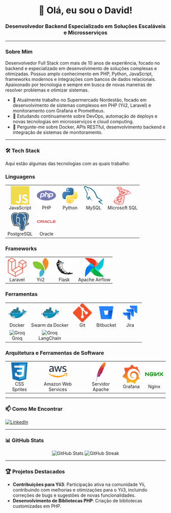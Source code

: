 <h1 align="center">👋 Olá, eu sou o David!</h1>

<h3 align="center">Desenvolvedor Backend Especializado em Soluções Escaláveis e Microsserviços</h3>

---

### Sobre Mim

Desenvolvedor Full Stack com mais de 10 anos de experiência, focado no backend e especializado em desenvolvimento de soluções complexas e otimizadas. Possuo amplo conhecimento em PHP, Python, JavaScript, frameworks modernos e integrações com bancos de dados relacionais. Apaixonado por tecnologia e sempre em busca de novas maneiras de resolver problemas e otimizar sistemas.

- 🔭 Atualmente trabalho no Supermercado Nordestão, focado em desenvolvimento de sistemas complexos em PHP (Yii2, Laravel) e monitoramento com Grafana e Prometheus.
- 🌱 Estudando continuamente sobre DevOps, automação de deploys e novas tecnologias em microsserviços e cloud computing.
- 💬 Pergunte-me sobre Docker, APIs RESTful, desenvolvimento backend e integração de sistemas de monitoramento.

---
### 🛠️ Tech Stack

<p>Aqui estão algumas das tecnologias com as quais trabalho:</p>

<h3>Linguagens</h3>

<table>
  <tbody>
    <tr>
      <td align="center">
        <img align="center" title="JavaScript" alt="JavaScript" height="60" width="60" src="https://raw.githubusercontent.com/devicons/devicon/master/icons/javascript/javascript-plain.svg">
        <br>JavaScript
      </td>
      <td align="center">
        <img align="center" title="PHP" alt="PHP" height="60" width="60" src="https://raw.githubusercontent.com/devicons/devicon/master/icons/php/php-plain.svg">
        <br>PHP
      </td>
      <td align="center">
        <img align="center" title="Python" alt="Python" height="60" width="60" src="https://raw.githubusercontent.com/devicons/devicon/master/icons/python/python-original.svg">
        <br>Python
      </td>
      <td align="center">
        <img align="center" title="MySQL" alt="MySQL" height="60" width="60" src="https://raw.githubusercontent.com/devicons/devicon/master/icons/mysql/mysql-original.svg">
        <br>MySQL
      </td>
      <td align="center">
        <img align="center" title="Microsoft SQL Server" alt="Microsoft SQL Server" height="60" width="60" src="https://raw.githubusercontent.com/devicons/devicon/master/icons/microsoftsqlserver/microsoftsqlserver-plain.svg">
        <br>Microsoft SQL
      </td>
    </tr>
    <tr>
      <td align="center">
        <img align="center" title="PostgreSQL" alt="PostgreSQL" height="60" width="60" src="https://raw.githubusercontent.com/devicons/devicon/master/icons/postgresql/postgresql-original.svg">
        <br>PostgreSQL
      </td>
      <td align="center">
        <img align="center" title="Oracle" alt="Oracle" height="60" width="60" src="https://raw.githubusercontent.com/devicons/devicon/master/icons/oracle/oracle-original.svg">
        <br>Oracle
      </td>
    </tr>
  </tbody>
</table>


<h3>Frameworks</h3>

<table>
  <tbody>
    <tr>
      <td align="center">
        <img align="center" title="Laravel" alt="Laravel" height="60" width="60" src="https://raw.githubusercontent.com/devicons/devicon/master/icons/laravel/laravel-original.svg">
         <br>Laravel
      </td>
      <td align="center">
        <img align="center" title="Yii2" alt="Yii2" height="60" width="60" src="https://raw.githubusercontent.com/devicons/devicon/master/icons/yii/yii-original.svg">
         <br>Yii2
      </td>
      <td align="center">
        <img align="center" title="Flask" alt="Flask" height="60" width="60" src="https://raw.githubusercontent.com/devicons/devicon/master/icons/flask/flask-original.svg">
         <br>Flask
      </td>
      <td align="center">
        <img align="center" title="Apache Airflow" alt="Apache Airflow" height="60" width="60" src="https://raw.githubusercontent.com/devicons/devicon/master/icons/apacheairflow/apacheairflow-original.svg">
         <br>Apache Airflow
      </td>
    </tr>
  </tbody>
</table>


<h3>Ferramentas</h3>

<table>
  <tbody>
    <tr>
      <td align="center">
        <img align="center" title="Docker" alt="Docker" height="60" width="60" src="https://raw.githubusercontent.com/devicons/devicon/master/icons/docker/docker-original.svg">
        <br>Docker
      </td>
      <td align="center">
        <img align="center" title="Swarm da Docker" alt="Swarm" height="60" width="60" src="https://raw.githubusercontent.com/devicons/devicon/master/icons/docker/docker-original.svg">
        <br>Swarm da Docker
      </td>
      <td align="center">
        <img align="center" title="Git" alt="Git" height="60" width="60" src="https://raw.githubusercontent.com/devicons/devicon/master/icons/git/git-original.svg">
        <br>Git
      </td>
      <td align="center">
        <img align="center" title="Bitbucket" alt="Bitbucket" height="60" width="60" src="https://raw.githubusercontent.com/devicons/devicon/master/icons/bitbucket/bitbucket-original.svg">
        <br>Bitbucket
      </td>
      <td align="center">
        <img align="center" title="Jira" alt="Jira" height="60" width="60" src="https://raw.githubusercontent.com/devicons/devicon/master/icons/jira/jira-original.svg">
        <br>Jira
      </td>
    </tr>
    <tr>
      <td align="center">
        <img align="center" title="Groq" alt="Groq" height="60" width="60" src="https://avatars.githubusercontent.com/u/7464134?s=200&v=4">
        <br>Groq
      </td>
      <td align="center">
            <img align="center" title="Groq" alt="Groq" height="60" width="60" src="https://avatars.githubusercontent.com/u/126733545?s=200&v=4">
        <br>LangChain
      </td>
    </tr>
  </tbody>
</table>


<h3>Arquitetura e Ferramentas de Software</h3>

<table>
  <tbody>
    <tr>
      <td align="center">
        <img align="center" title="CSS Sprites" alt="CSS Sprites" height="60" width="60" src="https://raw.githubusercontent.com/devicons/devicon/master/icons/css3/css3-original.svg">
        <br>CSS Sprites
      </td>
      <td align="center">
        <img align="center" title="Amazon Web Services" alt="AWS" height="60" width="60" src="https://raw.githubusercontent.com/devicons/devicon/master/icons/amazonwebservices/amazonwebservices-original-wordmark.svg">
        <br>Amazon Web Services
      </td>
      <td align="center">
        <img align="center" title="Servidor Apache" alt="Apache" height="60" width="60" src="https://raw.githubusercontent.com/devicons/devicon/master/icons/apache/apache-original.svg">
        <br>Servidor Apache
      </td>
      <td align="center">
        <img align="center" title="Grafana" alt="Grafana" height="60" width="60" src="https://raw.githubusercontent.com/devicons/devicon/master/icons/grafana/grafana-original.svg">
        <br>Grafana
      </td>
      <td align="center">
        <img align="center" title="Nginx" alt="Nginx" height="60" width="60" src="https://raw.githubusercontent.com/devicons/devicon/master/icons/nginx/nginx-original.svg">
        <br>Nginx
      </td>
    </tr>
  </tbody>
</table>

---

### 📫 Como Me Encontrar

[![LinkedIn](https://img.shields.io/badge/LinkedIn-blue?style=for-the-badge&logo=linkedin&logoColor=white)](https://br.linkedin.com/in/david-gallan-8491711ab)


---

### 📊 GitHub Stats

<div align="center">
  <img width="400px" src="https://github-readme-stats.vercel.app/api?username=seu-usuario&show_icons=true&theme=radical" alt="GitHub Stats">
  <img width="400px" src="https://github-readme-streak-stats.herokuapp.com/?user=davidsgallan&theme=radical" alt="GitHub Streak">
</div>

---

### 🏆 Projetos Destacados

- **Contribuições para Yii3**: Participação ativa na comunidade Yii, contribuindo com melhorias e otimizações para o Yii3, incluindo correções de bugs e sugestões de novas funcionalidades.
- **Desenvolvimento de Bibliotecas PHP**: Criação de bibliotecas customizadas em PHP.

